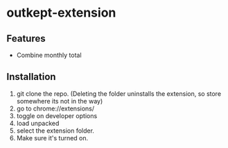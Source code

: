 # outkept-extension

## Features
- Combine monthly total

## Installation
1. git clone the repo. (Deleting the folder uninstalls the extension, so store somewhere its not in the way)  
2. go to chrome://extensions/
3. toggle on developer options
4. load unpacked
5. select the extension folder.
6. Make sure it's turned on.